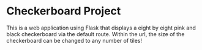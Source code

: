 # Checkerboard Project

This is a web application using Flask that displays a eight by eight pink and black checkerboard via the default route. Within the url, the size of the checkerboard can be changed to any number of tiles!
